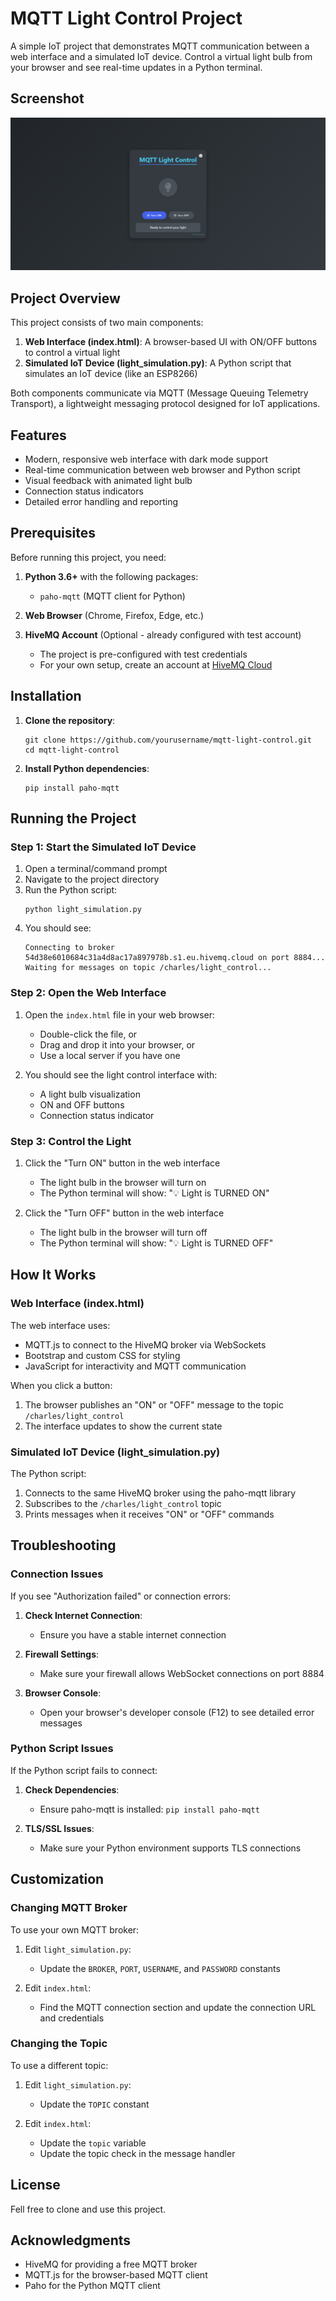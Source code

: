 # MQTT Light Control Project

A simple IoT project that demonstrates MQTT communication between a web interface and a simulated IoT device. Control a virtual light bulb from your browser and see real-time updates in a Python terminal.

## Screenshot

![MQTT Light Control Interface](image.png)


## Project Overview

This project consists of two main components:

1. **Web Interface (index.html)**: A browser-based UI with ON/OFF buttons to control a virtual light
2. **Simulated IoT Device (light_simulation.py)**: A Python script that simulates an IoT device (like an ESP8266)

Both components communicate via MQTT (Message Queuing Telemetry Transport), a lightweight messaging protocol designed for IoT applications.

## Features

- Modern, responsive web interface with dark mode support
- Real-time communication between web browser and Python script
- Visual feedback with animated light bulb
- Connection status indicators
- Detailed error handling and reporting

## Prerequisites

Before running this project, you need:

1. **Python 3.6+** with the following packages:
   - `paho-mqtt` (MQTT client for Python)

2. **Web Browser** (Chrome, Firefox, Edge, etc.)

3. **HiveMQ Account** (Optional - already configured with test account)
   - The project is pre-configured with test credentials
   - For your own setup, create an account at [HiveMQ Cloud](https://www.hivemq.com/cloud/)

## Installation

1. **Clone the repository**:
   ```
   git clone https://github.com/yourusername/mqtt-light-control.git
   cd mqtt-light-control
   ```

2. **Install Python dependencies**:
   ```
   pip install paho-mqtt
   ```

## Running the Project

### Step 1: Start the Simulated IoT Device

1. Open a terminal/command prompt
2. Navigate to the project directory
3. Run the Python script:
   ```
   python light_simulation.py
   ```
4. You should see:
   ```
   Connecting to broker 54d38e6010684c31a4d8ac17a897978b.s1.eu.hivemq.cloud on port 8884...
   Waiting for messages on topic /charles/light_control...
   ```

### Step 2: Open the Web Interface

1. Open the `index.html` file in your web browser:
   - Double-click the file, or
   - Drag and drop it into your browser, or
   - Use a local server if you have one

2. You should see the light control interface with:
   - A light bulb visualization
   - ON and OFF buttons
   - Connection status indicator

### Step 3: Control the Light

1. Click the "Turn ON" button in the web interface
   - The light bulb in the browser will turn on
   - The Python terminal will show: "💡 Light is TURNED ON"

2. Click the "Turn OFF" button in the web interface
   - The light bulb in the browser will turn off
   - The Python terminal will show: "💡 Light is TURNED OFF"

## How It Works

### Web Interface (index.html)

The web interface uses:
- MQTT.js to connect to the HiveMQ broker via WebSockets
- Bootstrap and custom CSS for styling
- JavaScript for interactivity and MQTT communication

When you click a button:
1. The browser publishes an "ON" or "OFF" message to the topic `/charles/light_control`
2. The interface updates to show the current state

### Simulated IoT Device (light_simulation.py)

The Python script:
1. Connects to the same HiveMQ broker using the paho-mqtt library
2. Subscribes to the `/charles/light_control` topic
3. Prints messages when it receives "ON" or "OFF" commands

## Troubleshooting

### Connection Issues

If you see "Authorization failed" or connection errors:

1. **Check Internet Connection**:
   - Ensure you have a stable internet connection

2. **Firewall Settings**:
   - Make sure your firewall allows WebSocket connections on port 8884

3. **Browser Console**:
   - Open your browser's developer console (F12) to see detailed error messages

### Python Script Issues

If the Python script fails to connect:

1. **Check Dependencies**:
   - Ensure paho-mqtt is installed: `pip install paho-mqtt`

2. **TLS/SSL Issues**:
   - Make sure your Python environment supports TLS connections

## Customization

### Changing MQTT Broker

To use your own MQTT broker:

1. Edit `light_simulation.py`:
   - Update the `BROKER`, `PORT`, `USERNAME`, and `PASSWORD` constants

2. Edit `index.html`:
   - Find the MQTT connection section and update the connection URL and credentials

### Changing the Topic

To use a different topic:

1. Edit `light_simulation.py`:
   - Update the `TOPIC` constant

2. Edit `index.html`:
   - Update the `topic` variable
   - Update the topic check in the message handler

## License

Fell free to clone and use this project.

## Acknowledgments

- HiveMQ for providing a free MQTT broker
- MQTT.js for the browser-based MQTT client
- Paho for the Python MQTT client
